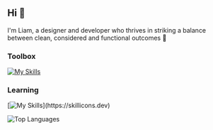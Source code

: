 ## Hi 👋 

I'm Liam, a designer and developer who thrives in striking a balance <br> between clean, considered and functional outcomes  🌱

### Toolbox 
[![My Skills](https://skillicons.dev/icons?i=html,css,js)](https://skillicons.dev)

### Learning 
[![My Skills](https://skillicons.dev/icons?i=nodejs,express,react,nextjs,ts,docker,)](https://skillicons.dev)

![Top Languages](https://github-readme-stats.vercel.app/api/top-langs/?username=liammelkersson&layout=compact&theme=dark&border_color=transparent)
